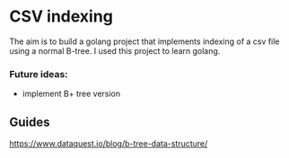 # CSV indexing

The aim is to build a golang project that implements indexing of a csv file using a normal B-tree. I used this project to learn golang.

### Future ideas:

- implement B+ tree version

## Guides
https://www.dataquest.io/blog/b-tree-data-structure/ 